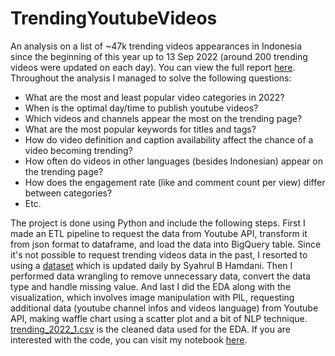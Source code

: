 # TrendingYoutubeVideos  
An analysis on a list of ~47k trending videos appearances in Indonesia since the beginning of this year up to 13 Sep 2022 (around 200 trending videos were updated on each day). You can view the full report [here](https://deepnote.com/@tmtsmrsl/Trending-Youtube-Videos-in-Indonesia-2022-2b996b1b-6a67-4baa-966c-7e2d0a6610f2). Throughout the analysis I managed to solve the following questions:  
* What are the most and least popular video categories in 2022?  
* When is the optimal day/time to publish youtube videos?  
* Which videos and channels appear the most on the trending page?  
* What are the most popular keywords for titles and tags?  
* How do video definition and caption availability affect the chance of a video becoming trending?  
* How often do videos in other languages (besides Indonesian) appear on the trending page?  
* How does the engagement rate (like and comment count per view) differ between categories?  
* Etc.  

The project is done using Python and include the following steps. First I made an ETL pipeline to request the data from Youtube API, transform it from json format to dataframe, and load the data into BigQuery table. Since it's not possible to request trending videos data in the past, I resorted to using a [dataset](https://www.kaggle.com/datasets/syahrulhamdani/indonesias-trending-youtube-video-statistics) which is updated daily by Syahrul B Hamdani. Then I performed data wrangling to remove unnecessary data, convert the data type and handle missing value. And last I did the EDA along with the visualization, which involves image manipulation with PIL, requesting additional data (youtube channel infos and videos language) from Youtube API, making waffle chart using a scatter plot and a bit of NLP technique. [trending_2022_1.csv](trending_2022_1.csv) is the cleaned data used for the EDA. If you are interested with the code, you can visit my notebook [here](https://deepnote.com/workspace/datascience-d6c9-c207135c-4160-4f0c-81dc-c822e8fdd43e/project/Trending-Youtube-Videos-in-Indonesia-2022-2b996b1b-6a67-4baa-966c-7e2d0a6610f2/notebook/Trending_Youtube_Videos-5e6d070a6c5e4f59a1d9e91b71564559#1633f18521014fcb8aa589221e395c29). 


